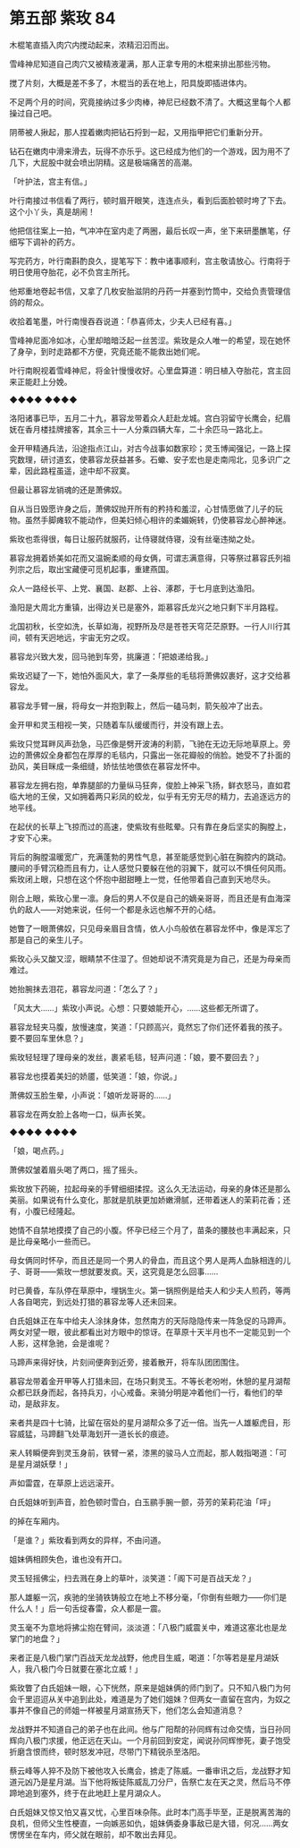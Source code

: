 # 第五部 紫玫 84

木棍笔直插入肉穴内搅动起来，浓精汩汩而出。

雪峰神尼知道自己肉穴又被精液灌满，那人正拿专用的木棍来排出那些污物。

搅了片刻，大概是差不多了，木棍当的丢在地上，阳具旋即插进体内。

不足两个月的时间，究竟接纳过多少肉棒，神尼已经数不清了。大概这里每个人都操过自己吧。

阴蒂被人揪起，那人捏着嫩肉把钻石捋到一起，又用指甲把它们重新分开。

钻石在嫩肉中滑来滑去，玩得不亦乐乎。这已经成为他们的一个游戏，因为用不了几下，大屁股中就会喷出阴精。这是极端痛苦的高潮。

「叶护法，宫主有信。」

叶行南接过书信看了两行，顿时眉开眼笑，连连点头，看到后面脸顿时垮了下去。这个小丫头，真是胡闹！

他把信往案上一拍，气冲冲在室内走了两圈，最后长叹一声，坐下来研墨醮笔，仔细写下调补的药方。

写完药方，叶行南斟酌良久，提笔写下：教中诸事顺利，宫主敬请放心。行南将于明日使用夺胎花，必不负宫主所托。

他郑重地卷起书信，又拿了几枚安胎滋阴的丹药一并塞到竹筒中，交给负责管理信鸽的帮众。

收拾着笔墨，叶行南慢吞吞说道：「恭喜师太，少夫人已经有喜。」

雪峰神尼面冷如冰，心里却暗暗泛起一丝苦涩。紫玫是众人唯一的希望，现在她怀了身孕，到时走路都不方便，究竟还能不能救出她们呢。

叶行南睨视着雪峰神尼，将金针慢慢收好。心里盘算道：明日植入夺胎花，宫主回来正能赶上分娩。

◆◆◆◆ ◆◆◆◆

洛阳诸事已毕，五月二十九，慕容龙带着众人赶赴龙城。宫白羽留守长鹰会，纪眉妩在香月楼挂牌接客，其余三十一人分乘四辆大车，二十余匹马一路北上。

金开甲精通兵法，沿途指点江山，对古今战事如数家珍；灵玉博闻强记，一路上探究数理，研讨道玄，使慕容龙获益甚多。石蠍、安子宏也是走南闯北，见多识广之辈，因此路程虽遥，途中却不寂寞。

但最让慕容龙销魂的还是萧佛奴。

自从当日毁愿许身之后，萧佛奴抛开所有的矜持和羞涩，心甘情愿做了儿子的玩物。虽然手脚瘫软不能动作，但美妇倾心相许的柔媚婉转，仍使慕容龙心醉神迷。

紫玫也乖得很，每日让服药就服药，让侍寝就侍寝，没有丝毫违拗之处。

慕容龙拥着娇美如花而又温婉柔顺的母女俩，可谓志满意得，只等祭过慕容氏列祖列宗之后，取出宝藏便可觅机起事，重建燕国。

众人一路经长平、上党、襄国、赵郡、上谷、涿郡，于七月底到达渔阳。

渔阳是大周北方重镇，出得边关已是塞外，距慕容氏龙兴之地只剩下半月路程。

北国初秋，长空如洗，长草如海，视野所及尽是苍苍天穹茫茫原野。一行人川行其间，顿有天迥地远，宇宙无穷之叹。

慕容龙兴致大发，回马驰到车旁，挑廉道：「把娘递给我。」

紫玫迟疑了一下，她怕外面风大，拿了一条厚些的毛毯将萧佛奴裹好，这才交给慕容龙。

慕容龙手臂一展，将母女一并抱到鞍上，然后一磕马刺，箭矢般冲了出去。

金开甲和灵玉相视一笑，只随着车队缓缓而行，并没有跟上去。

紫玫只觉耳畔风声劲急，马匹像是劈开波涛的利箭，飞驰在无边无际地草原上。旁边的萧佛奴全身都包在厚厚的毛毯内，只露出一张花瓣般的俏脸。她受不了扑面的劲风，美目眯成一条细缝，娇怯怯地偎依在慕容龙怀中。

慕容龙左拥右抱，单靠腿部的力量纵马狂奔，俊脸上神采飞扬，鲜衣怒马，直如君临大地的王侯，又如拥着两只彩凤的蛟龙，似乎有无穷无尽的精力，去追逐远方的地平线。

在起伏的长草上飞掠而过的高速，使紫玫有些眩晕。只有靠在身后坚实的胸膛上，才安下心来。

背后的胸膛温暖宽广，充满蓬勃的男性气息，甚至能感觉到心脏在胸腔内的跳动。腰间的手臂沉稳而且有力，让人感觉只要躲在他的羽翼下，就可以不惧任何风雨。紫玫闭上眼，只想在这个怀抱中甜甜睡上一觉，任他带着自己直到天地尽头。

刚合上眼，紫玫心里一凛。身后的男人不仅是自己的嫡亲哥哥，而且还是有血海深仇的敌人——对她来说，任何一个都是永远也解不开的心结。

她瞥了一眼萧佛奴，只见母亲眉目含情，依人小鸟般依在慕容龙怀中，像是浑忘了那是自己的亲生儿子。

紫玫心头又酸又涩，眼睛禁不住湿了。但她却说不清究竟是为自己，还是为母亲而难过。

她抬腕抹去泪花，慕容龙问道：「怎么了？」

「风太大……」紫玫小声说。心想：只要娘能开心，……这些都无所谓了。

慕容龙轻夹马腹，放慢速度，笑道：「只顾高兴，竟然忘了你们还怀着我的孩子。要不要回车里休息？」

紫玫轻轻理了理母亲的发丝，裹紧毛毯，轻声问道：「娘，要不要回去？」

慕容龙也摸着美妇的娇靥，低笑道：「娘，你说。」

萧佛奴玉脸生晕，小声说：「娘听龙哥哥的……」

慕容龙在两女脸上各吻一口，纵声长笑。

◆◆◆◆ ◆◆◆◆

「娘，喝点药。」

萧佛奴皱着眉头喝了两口，摇了摇头。

紫玫放下药碗，拉起母亲的手臂细细揉捏。这么久无法运动，母亲的身体还是那么美丽。如果说有什么变化，那就是肌肤更加娇嫩滑腻，还带着迷人的茉莉花香；还有，小腹已经隆起。

她情不自禁地摸摸了自己的小腹。怀孕已经三个月了，苗条的腰肢也丰满起来，只是比母亲略小一些而已。

母女俩同时怀孕，而且还是同一个男人的骨血，而且这个男人是两人血脉相连的儿子、哥哥——紫玫一想就要发疯。天，这究竟是怎么回事……

时已黄昏，车队停在草原中，埋锅生火。第一锅照例是给夫人和少夫人煎药，等两人各自喝完，到远处打猎的慕容龙等人还未回来。

白氏姐妹正在车中给夫人涂抹身体，忽然南方的天际隐隐传来一阵急促的马蹄声。两女对望一眼，彼此都看出对方眼中的惊讶。在草原十天半月也不一定能见到一个人影，这样急驰，会是谁呢？

马蹄声来得好快，片刻间便奔到近旁，接着散开，将车队团团围住。

慕容龙带着金开甲等人打猎未回，在场只剩灵玉。不等长老吩咐，休憩的星月湖帮众都已跃身而起，各持兵刃，小心戒备。来骑分明是冲着他们一行，看他们的举动，是敌非友。

来者共是四十七骑，比留在宿处的星月湖帮众多了近一倍。当先一人雄躯虎目，形容威猛，马蹄翻飞处草海划开一道长长的痕迹。

来人转瞬便奔到灵玉身前，铁臂一紧，漆黑的骏马人立而起，那人戟指喝道：「可是星月湖妖孽！」

声如雷霆，在草原上远远滚开。

白氏姐妹听到声音，脸色顿时雪白，白玉鹂手腕一颤，芬芳的茉莉花油「呯」

的掉在车厢内。

「是谁？」紫玫看到两女的异样，不由问道。

姐妹俩相顾失色，谁也没有开口。

灵玉轻摇佛尘，扫去溅在身上的草叶，淡笑道：「阁下可是百战天龙？」

那人雄躯一沉，疾驰的坐骑铁铸般立在地上不移分毫，「你倒有些眼力——你们是什么人！」后一句舌绽春雷，众人都是一震。

灵玉毫不为意地将拂尘抱在臂间，淡淡道：「八极门威震关中，难道这塞北也是龙掌门的地盘？」

来者正是八极门掌门百战天龙龙战野，他虎目生威，喝道：「尔等若是星月湖妖人，我八极门今日就要在塞北立威！」

紫玫瞥了白氏姐妹一眼，心下恍然，原来是姐妹俩的师门到了。只不知八极门为何会千里迢迢从关中追到此处，难道是为了她们姐妹？但两女一直留在宫内，为奴之事并不像自己的师姐一样被星月湖宣扬天下，他们怎么会知道消息？

龙战野并不知道自己的弟子也在此间。他与广阳帮的孙同辉有过命交情，当日孙同辉向八极门求援，他正远在天山。一个月前回到安定，闻说孙同辉惨死，妻子饱受折磨含恨而终，顿时怒发冲冠，尽带门下精锐杀至洛阳。

蔡云峰等人猝不及防下被他攻入长鹰会，掳走了陈威。一番审讯之后，龙战野才知道元凶乃是星月湖。当下他将叛徒陈威乱刀分尸，告祭亡友在天之灵，然后马不停蹄地追到塞外，终于在此地赶上星月湖众人。

白氏姐妹又惊又怕又喜又忧，心里百味杂陈。此时本门高手毕至，正是脱离苦海的良机，但师父生性梗直，一向嫉恶如仇，姐妹俩委身事敌已是大错，何况……两女愣愣坐在车内，师父就在眼前，却不敢出去拜见。

